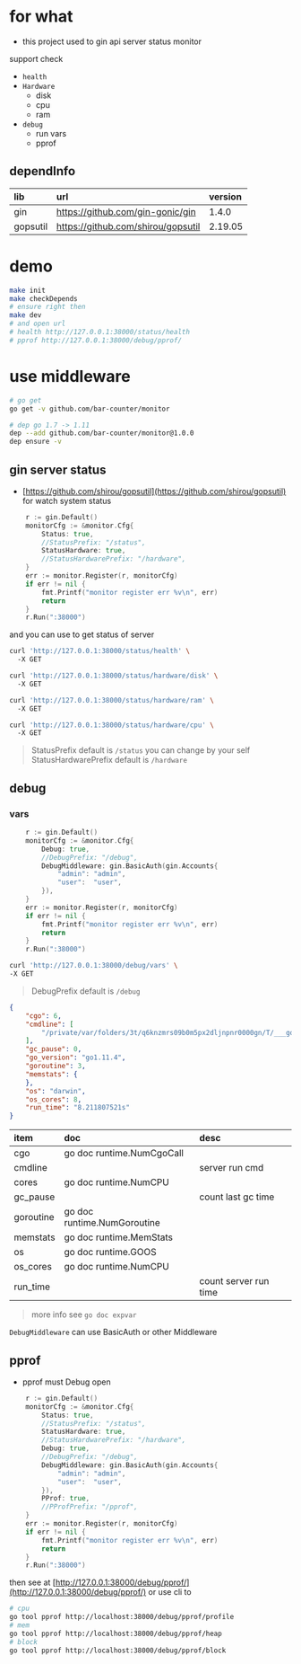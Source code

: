 # for what

- this project used to gin api server status monitor

support check 
- `health`
- `Hardware`
	- disk
	- cpu
	- ram
- `debug`
	- run vars
	- pprof

## dependInfo

| lib | url | version |
|:-----|:-----|:-----|
| gin | https://github.com/gin-gonic/gin | 1.4.0 |
| gopsutil | https://github.com/shirou/gopsutil | 2.19.05 |

# demo

```bash
make init
make checkDepends
# ensure right then
make dev
# and open url
# health http://127.0.0.1:38000/status/health
# pprof http://127.0.0.1:38000/debug/pprof/
```

# use middleware

```bash
# go get
go get -v github.com/bar-counter/monitor

# dep go 1.7 -> 1.11
dep --add github.com/bar-counter/monitor@1.0.0
dep ensure -v
```

## gin server status

- [https://github.com/shirou/gopsutil](https://github.com/shirou/gopsutil) for watch system status

```go
	r := gin.Default()
	monitorCfg := &monitor.Cfg{
		Status: true,
		//StatusPrefix: "/status",
		StatusHardware: true,
		//StatusHardwarePrefix: "/hardware",
	}
	err := monitor.Register(r, monitorCfg)
	if err != nil {
		fmt.Printf("monitor register err %v\n", err)
		return
	}
	r.Run(":38000")
```

and you can use to get status of server

```bash
curl 'http://127.0.0.1:38000/status/health' \                                                                                                                                                                          [3:34:08]
  -X GET

curl 'http://127.0.0.1:38000/status/hardware/disk' \                                                                                                                                                                          [3:34:08]
  -X GET

curl 'http://127.0.0.1:38000/status/hardware/ram' \                                                                                                                                                                          [3:34:08]
  -X GET

curl 'http://127.0.0.1:38000/status/hardware/cpu' \                                                                                                                                                                          [3:34:08]
  -X GET
```

> StatusPrefix default is `/status` you can change by your self
> StatusHardwarePrefix default is `/hardware`

## debug

### vars

```go
	r := gin.Default()
	monitorCfg := &monitor.Cfg{
		Debug: true,
		//DebugPrefix: "/debug",
		DebugMiddleware: gin.BasicAuth(gin.Accounts{
			"admin": "admin",
			"user":  "user",
		}),
	}
	err := monitor.Register(r, monitorCfg)
	if err != nil {
		fmt.Printf("monitor register err %v\n", err)
		return
	}
	r.Run(":38000")
```

```bash
curl 'http://127.0.0.1:38000/debug/vars' \                                                                                                                                                                             [4:02:09]
-X GET
```

> DebugPrefix default is `/debug`

```json
{
    "cgo": 6,
    "cmdline": [
        "/private/var/folders/3t/q6knzmrs09b0m5px2dljnpnr0000gn/T/___go_build_main_go__1_"
    ],
    "gc_pause": 0,
    "go_version": "go1.11.4",
    "goroutine": 3,
    "memstats": {
    },
    "os": "darwin",
    "os_cores": 8,
    "run_time": "8.211807521s"
}
```

| item | doc  | desc | 
|:-----|:-----|:-----|
| cgo | go doc runtime.NumCgoCall |
| cmdline |  | server run cmd |
| cores | go doc runtime.NumCPU |
| gc_pause | | count last gc time |
| goroutine | go doc runtime.NumGoroutine| |
| memstats | go doc runtime.MemStats | |
| os | go doc runtime.GOOS | |
| os_cores | go doc runtime.NumCPU | |
| run_time | | count server run time |

> more info see `go doc expvar`

`DebugMiddleware` can use BasicAuth or other Middleware

## pprof

- pprof must Debug open

```go
	r := gin.Default()
	monitorCfg := &monitor.Cfg{
		Status: true,
		//StatusPrefix: "/status",
		StatusHardware: true,
		//StatusHardwarePrefix: "/hardware",
		Debug: true,
		//DebugPrefix: "/debug",
		DebugMiddleware: gin.BasicAuth(gin.Accounts{
			"admin": "admin",
			"user":  "user",
		}),
		PProf: true,
		//PProfPrefix: "/pprof",
	}
	err := monitor.Register(r, monitorCfg)
	if err != nil {
		fmt.Printf("monitor register err %v\n", err)
		return
	}
	r.Run(":38000")
```

then see at [http://127.0.0.1:38000/debug/pprof/](http://127.0.0.1:38000/debug/pprof/)
or use cli to

```bash
# cpu
go tool pprof http://localhost:38000/debug/pprof/profile
# mem
go tool pprof http://localhost:38000/debug/pprof/heap
# block
go tool pprof http://localhost:38000/debug/pprof/block
```